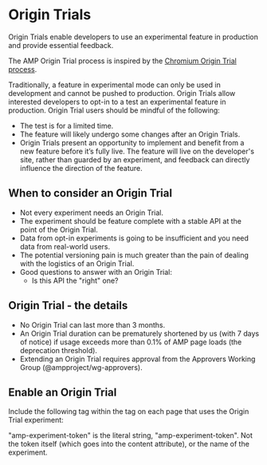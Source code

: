 # Origin Trials
Origin Trials enable developers to use an experimental feature in production and provide essential feedback.

The AMP Origin Trial process is inspired by the [Chromium Origin Trial process](https://github.com/GoogleChrome/OriginTrials). 

Traditionally, a feature in experimental mode can only be used in development and cannot be pushed to production. Origin Trials allow interested developers to opt-in to a test an experimental feature in production. Origin Trial users should be mindful of the following:
- The test is for a limited time.
- The feature will likely undergo some changes after an Origin Trials.
- Origin Trials present an opportunity to implement and benefit from a new feature before it’s fully live. The feature will live on the developer's site, rather than guarded by an experiment, and feedback can directly influence the direction of the feature.

## When to consider an Origin Trial
- Not every experiment needs an Origin Trial.
- The experiment should be feature complete with a stable API at the point of the Origin Trial.
- Data from opt-in experiments is going to be insufficient and you need data from real-world users.
- The potential versioning pain is much greater than the pain of dealing with the logistics of an Origin Trial.
- Good questions to answer with an Origin Trial:
  - Is this API the "right" one?

## Origin Trial - the details
- No Origin Trial can last more than 3 months.
- An Origin Trial duration can be prematurely shortened by us (with 7 days of notice) if usage exceeds more than 0.1% of AMP page loads (the deprecation threshold).
- Extending an Origin Trial requires approval from the Approvers Working Group (@ampproject/wg-approvers).

## Enable an Origin Trial
Include the following <meta> tag within the <head> tag on each page that uses the Origin Trial experiment:

<meta name="amp-experiment-token" content="{copy your token here}">
"amp-experiment-token" is the literal string, "amp-experiment-token". Not the token itself (which goes into the content attribute), or the name of the experiment.

